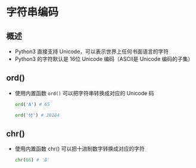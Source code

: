 # 字符串编码

## 概述

+ Python3 直接支持 Unicode，可以表示世界上任何书面语言的字符
+ Python3 的字符默认是 16位 Unicode 编码（ASCⅡ是 Unicode 编码的子集）

## ord()

+ 使用内置函数 `ord()` 可以把字符串转换成对应的 Unicode 码

  ```py
  ord('A') # 65

  ord('付') # 20184
  ```

## chr()

+ 使用内置函数 chr() 可以把十进制数字转换成对应的字符

  ```py
  chr(66) # 'B'
  ```

